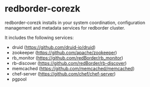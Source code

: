 # redborder-corezk

redborder-corezk installs in your system coordination, configuration management and metadata services for redborder cluster. 

It includes the following services:

- druid (https://github.com/druid-io/druid)
- zookeeper (https://github.com/apache/zookeeper)
- rb_monitor (https://github.com/redBorder/rb_monitor)
- rb-discover (https://github.com/redBorder/rb-discover)
- memcached (https://github.com/memcached/memcached)
- chef-server (https://github.com/chef/chef-server)
- pgpool 

